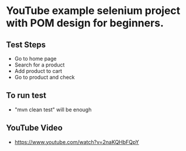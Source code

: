 # YouTube example selenium project with POM design for beginners.

## Test Steps 

- Go to home page
- Search for a product
- Add product to cart
- Go to product and check


## To run test

- "mvn clean test" will be enough


## YouTube Video

- https://www.youtube.com/watch?v=2naKQHbFQpY

